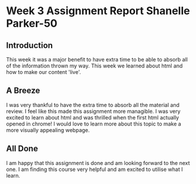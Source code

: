 # Week 3 Assignment Report Shanelle Parker-50

## Introduction
This week it was a major benefit to have extra time to be able to absorb all of the information thrown my way. This week we learned about html and how to make our content 'live'.
## A Breeze
I was very thankful to have the extra time to absorb all the material and review. I feel like this made this assignment more managible. I was very excited to learn about html and was thrilled when the first html actually opened in chrome! I would love to learn more about this topic to make a more visually appealing webpage.
## All Done
I am happy that this assignment is done and am looking forward to the next one. I am finding this course very helpful and am excited to utilise what I learn.
